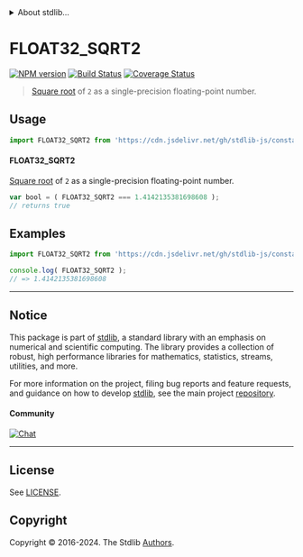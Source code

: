 <!--

@license Apache-2.0

Copyright (c) 2024 The Stdlib Authors.

Licensed under the Apache License, Version 2.0 (the "License");
you may not use this file except in compliance with the License.
You may obtain a copy of the License at

   http://www.apache.org/licenses/LICENSE-2.0

Unless required by applicable law or agreed to in writing, software
distributed under the License is distributed on an "AS IS" BASIS,
WITHOUT WARRANTIES OR CONDITIONS OF ANY KIND, either express or implied.
See the License for the specific language governing permissions and
limitations under the License.

-->


<details>
  <summary>
    About stdlib...
  </summary>
  <p>We believe in a future in which the web is a preferred environment for numerical computation. To help realize this future, we've built stdlib. stdlib is a standard library, with an emphasis on numerical and scientific computation, written in JavaScript (and C) for execution in browsers and in Node.js.</p>
  <p>The library is fully decomposable, being architected in such a way that you can swap out and mix and match APIs and functionality to cater to your exact preferences and use cases.</p>
  <p>When you use stdlib, you can be absolutely certain that you are using the most thorough, rigorous, well-written, studied, documented, tested, measured, and high-quality code out there.</p>
  <p>To join us in bringing numerical computing to the web, get started by checking us out on <a href="https://github.com/stdlib-js/stdlib">GitHub</a>, and please consider <a href="https://opencollective.com/stdlib">financially supporting stdlib</a>. We greatly appreciate your continued support!</p>
</details>

# FLOAT32_SQRT2

[![NPM version][npm-image]][npm-url] [![Build Status][test-image]][test-url] [![Coverage Status][coverage-image]][coverage-url] <!-- [![dependencies][dependencies-image]][dependencies-url] -->

> [Square root][@stdlib/math/base/special/sqrtf] of `2` as a single-precision floating-point number.



<section class="usage">

## Usage

```javascript
import FLOAT32_SQRT2 from 'https://cdn.jsdelivr.net/gh/stdlib-js/constants-float32-sqrt-two@deno/mod.js';
```

#### FLOAT32_SQRT2

[Square root][@stdlib/math/base/special/sqrtf] of `2` as a single-precision floating-point number.

```javascript
var bool = ( FLOAT32_SQRT2 === 1.4142135381698608 );
// returns true
```

</section>

<!-- /.usage -->

<section class="examples">

## Examples

<!-- TODO: better example -->

<!-- eslint no-undef: "error" -->

```javascript
import FLOAT32_SQRT2 from 'https://cdn.jsdelivr.net/gh/stdlib-js/constants-float32-sqrt-two@deno/mod.js';

console.log( FLOAT32_SQRT2 );
// => 1.4142135381698608
```

</section>

<!-- /.examples -->

<!-- C interface documentation. -->



<!-- Section for related `stdlib` packages. Do not manually edit this section, as it is automatically populated. -->

<section class="related">

</section>

<!-- /.related -->

<!-- Section for all links. Make sure to keep an empty line after the `section` element and another before the `/section` close. -->


<section class="main-repo" >

* * *

## Notice

This package is part of [stdlib][stdlib], a standard library with an emphasis on numerical and scientific computing. The library provides a collection of robust, high performance libraries for mathematics, statistics, streams, utilities, and more.

For more information on the project, filing bug reports and feature requests, and guidance on how to develop [stdlib][stdlib], see the main project [repository][stdlib].

#### Community

[![Chat][chat-image]][chat-url]

---

## License

See [LICENSE][stdlib-license].


## Copyright

Copyright &copy; 2016-2024. The Stdlib [Authors][stdlib-authors].

</section>

<!-- /.stdlib -->

<!-- Section for all links. Make sure to keep an empty line after the `section` element and another before the `/section` close. -->

<section class="links">

[npm-image]: http://img.shields.io/npm/v/@stdlib/constants-float32-sqrt-two.svg
[npm-url]: https://npmjs.org/package/@stdlib/constants-float32-sqrt-two

[test-image]: https://github.com/stdlib-js/constants-float32-sqrt-two/actions/workflows/test.yml/badge.svg?branch=main
[test-url]: https://github.com/stdlib-js/constants-float32-sqrt-two/actions/workflows/test.yml?query=branch:main

[coverage-image]: https://img.shields.io/codecov/c/github/stdlib-js/constants-float32-sqrt-two/main.svg
[coverage-url]: https://codecov.io/github/stdlib-js/constants-float32-sqrt-two?branch=main

<!--

[dependencies-image]: https://img.shields.io/david/stdlib-js/constants-float32-sqrt-two.svg
[dependencies-url]: https://david-dm.org/stdlib-js/constants-float32-sqrt-two/main

-->

[chat-image]: https://img.shields.io/gitter/room/stdlib-js/stdlib.svg
[chat-url]: https://app.gitter.im/#/room/#stdlib-js_stdlib:gitter.im

[stdlib]: https://github.com/stdlib-js/stdlib

[stdlib-authors]: https://github.com/stdlib-js/stdlib/graphs/contributors

[umd]: https://github.com/umdjs/umd
[es-module]: https://developer.mozilla.org/en-US/docs/Web/JavaScript/Guide/Modules

[deno-url]: https://github.com/stdlib-js/constants-float32-sqrt-two/tree/deno
[deno-readme]: https://github.com/stdlib-js/constants-float32-sqrt-two/blob/deno/README.md
[umd-url]: https://github.com/stdlib-js/constants-float32-sqrt-two/tree/umd
[umd-readme]: https://github.com/stdlib-js/constants-float32-sqrt-two/blob/umd/README.md
[esm-url]: https://github.com/stdlib-js/constants-float32-sqrt-two/tree/esm
[esm-readme]: https://github.com/stdlib-js/constants-float32-sqrt-two/blob/esm/README.md
[branches-url]: https://github.com/stdlib-js/constants-float32-sqrt-two/blob/main/branches.md

[stdlib-license]: https://raw.githubusercontent.com/stdlib-js/constants-float32-sqrt-two/main/LICENSE

[@stdlib/math/base/special/sqrtf]: https://github.com/stdlib-js/math-base-special-sqrtf/tree/deno

<!-- <related-links> -->

<!-- </related-links> -->

</section>

<!-- /.links -->
